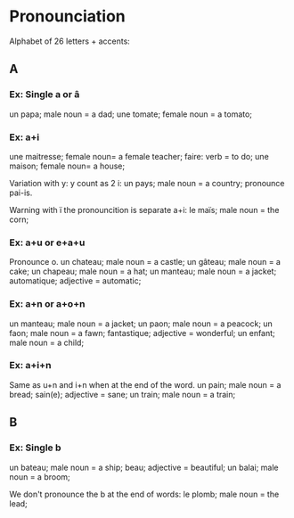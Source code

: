 # Pronounciation

Alphabet of 26 letters + accents:
## A

### Ex: Single a or â
un papa; male noun = a dad;
une tomate; female noun = a tomato;

### Ex: a+i
une maitresse; female noun= a female teacher;
faire: verb = to do;
une maison; female noun= a house;

Variation with y: y count as 2 i:
un pays; male noun = a country;
pronounce pai-is.

Warning with ï the pronouncition is separate a+i:
le maïs; male noun = the corn;

### Ex: a+u or e+a+u
Pronounce o.
un chateau; male noun = a castle;
un gâteau; male noun = a cake;
un chapeau; male noun = a hat;
un manteau; male noun = a jacket;
automatique; adjective = automatic;

### Ex: a+n or a+o+n
un manteau; male noun = a jacket;
un paon; male noun = a peacock;
un faon; male noun = a fawn;
fantastique; adjective = wonderful;
un enfant; male noun = a child;

### Ex: a+i+n
Same as u+n and i+n when at the end of the word.
un pain; male noun = a bread;
sain(e); adjective = sane;
un train; male noun = a train;

## B

### Ex: Single b
un bateau; male noun = a ship;
beau; adjective = beautiful;
un balai; male noun = a broom;

We don't pronounce the b at the end of words:
le plomb; male noun = the lead;